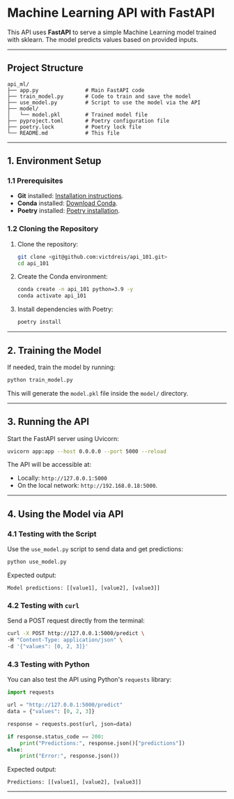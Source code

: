 # Machine Learning API with FastAPI

This API uses **FastAPI** to serve a simple Machine Learning model trained with sklearn. The model predicts values based on provided inputs.

---

## **Project Structure**

```
api_ml/
├── app.py               # Main FastAPI code
├── train_model.py       # Code to train and save the model
├── use_model.py         # Script to use the model via the API
├── model/
│   └── model.pkl        # Trained model file
├── pyproject.toml       # Poetry configuration file
├── poetry.lock          # Poetry lock file
└── README.md            # This file
```

---

## **1. Environment Setup**

### **1.1 Prerequisites**

- **Git** installed: [Installation instructions](https://git-scm.com/).
- **Conda** installed: [Download Conda](https://docs.conda.io/en/latest/miniconda.html).
- **Poetry** installed: [Poetry installation](https://python-poetry.org/docs/#installation).

### **1.2 Cloning the Repository**

1. Clone the repository:

   ```bash
   git clone <git@github.com:victdreis/api_101.git>
   cd api_101
   ```

2. Create the Conda environment:

   ```bash
   conda create -n api_101 python=3.9 -y
   conda activate api_101
   ```

3. Install dependencies with Poetry:

   ```bash
   poetry install
   ```

---

## **2. Training the Model**

If needed, train the model by running:

```bash
python train_model.py
```

This will generate the `model.pkl` file inside the `model/` directory.

---

## **3. Running the API**

Start the FastAPI server using Uvicorn:

```bash
uvicorn app:app --host 0.0.0.0 --port 5000 --reload
```

The API will be accessible at:

- Locally: `http://127.0.0.1:5000`
- On the local network: `http://192.168.0.18:5000`.

---

## **4. Using the Model via API**

### **4.1 Testing with the Script**

Use the `use_model.py` script to send data and get predictions:

```bash
python use_model.py
```

Expected output:

```
Model predictions: [[value1], [value2], [value3]]
```

### **4.2 Testing with `curl`**

Send a POST request directly from the terminal:

```bash
curl -X POST http://127.0.0.1:5000/predict \
-H "Content-Type: application/json" \
-d '{"values": [0, 2, 3]}'
```

### **4.3 Testing with Python**

You can also test the API using Python's `requests` library:

```python
import requests

url = "http://127.0.0.1:5000/predict"
data = {"values": [0, 2, 3]}

response = requests.post(url, json=data)

if response.status_code == 200:
    print("Predictions:", response.json()["predictions"])
else:
    print("Error:", response.json())
```

Expected output:

```
Predictions: [[value1], [value2], [value3]]
```

---

